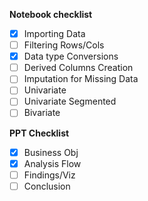 **Notebook checklist**

- [x] Importing Data
- [ ] Filtering Rows/Cols
- [x] Data type Conversions
- [ ] Derived Columns Creation
- [ ] Imputation for Missing Data
- [ ] Univariate
- [ ] Univariate Segmented
- [ ] Bivariate

**PPT Checklist**

- [x] Business Obj
- [x] Analysis Flow
- [ ] Findings/Viz
- [ ] Conclusion
